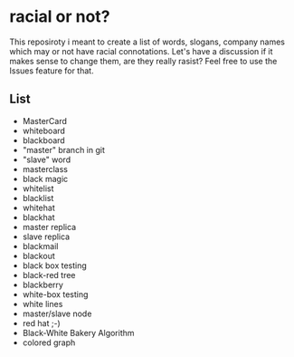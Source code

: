 # racial or not?

This reposiroty i meant to create a list of words, slogans, company names which may or not have racial connotations. Let's have a discussion if it makes sense to change them, are they really rasist? Feel free to use the Issues feature for that.

## List

- MasterCard
- whiteboard
- blackboard
- "master" branch in git
- "slave" word
- masterclass
- black magic
- whitelist
- blacklist
- whitehat
- blackhat
- master replica
- slave replica
- blackmail
- blackout
- black box testing
- black-red tree
- blackberry
- white-box testing
- white lines
- master/slave node
- red hat ;-)
- Black-White Bakery Algorithm
- colored graph